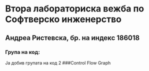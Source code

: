 # Втора лабораториска вежба по Софтверско инженерство
## Андреа Ристевска, бр. на индекс 186018
### Група на код:
Ја добив групата на код 2
###Control Flow Graph
